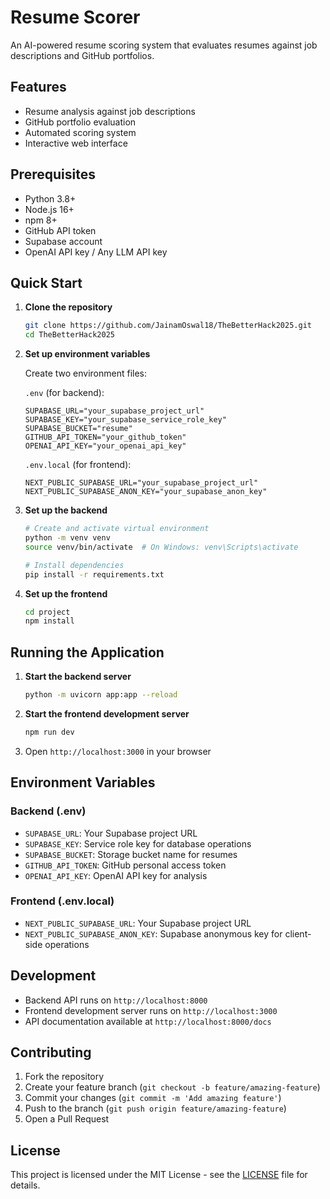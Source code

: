 # Resume Scorer

An AI-powered resume scoring system that evaluates resumes against job descriptions and GitHub portfolios.

## Features

- Resume analysis against job descriptions
- GitHub portfolio evaluation
- Automated scoring system
- Interactive web interface

## Prerequisites

- Python 3.8+
- Node.js 16+
- npm 8+
- GitHub API token
- Supabase account
- OpenAI API key / Any LLM API key

## Quick Start

1. **Clone the repository**
   ```bash
   git clone https://github.com/JainamOswal18/TheBetterHack2025.git
   cd TheBetterHack2025
   ```

2. **Set up environment variables**

   Create two environment files:

   `.env` (for backend):
   ```env
   SUPABASE_URL="your_supabase_project_url"
   SUPABASE_KEY="your_supabase_service_role_key"
   SUPABASE_BUCKET="resume"
   GITHUB_API_TOKEN="your_github_token"
   OPENAI_API_KEY="your_openai_api_key"
   ```

   `.env.local` (for frontend):
   ```env
   NEXT_PUBLIC_SUPABASE_URL="your_supabase_project_url"
   NEXT_PUBLIC_SUPABASE_ANON_KEY="your_supabase_anon_key"
   ```

3. **Set up the backend**
   ```bash
   # Create and activate virtual environment
   python -m venv venv
   source venv/bin/activate  # On Windows: venv\Scripts\activate
   
   # Install dependencies
   pip install -r requirements.txt
   ```

4. **Set up the frontend**
   ```bash
   cd project
   npm install
   ```

## Running the Application

1. **Start the backend server**
   ```bash
   python -m uvicorn app:app --reload
   ```

2. **Start the frontend development server**
   ```bash
   npm run dev
   ```

3. Open `http://localhost:3000` in your browser

## Environment Variables

### Backend (.env)
- `SUPABASE_URL`: Your Supabase project URL
- `SUPABASE_KEY`: Service role key for database operations
- `SUPABASE_BUCKET`: Storage bucket name for resumes
- `GITHUB_API_TOKEN`: GitHub personal access token
- `OPENAI_API_KEY`: OpenAI API key for analysis

### Frontend (.env.local)
- `NEXT_PUBLIC_SUPABASE_URL`: Your Supabase project URL
- `NEXT_PUBLIC_SUPABASE_ANON_KEY`: Supabase anonymous key for client-side operations

## Development

- Backend API runs on `http://localhost:8000`
- Frontend development server runs on `http://localhost:3000`
- API documentation available at `http://localhost:8000/docs`

## Contributing

1. Fork the repository
2. Create your feature branch (`git checkout -b feature/amazing-feature`)
3. Commit your changes (`git commit -m 'Add amazing feature'`)
4. Push to the branch (`git push origin feature/amazing-feature`)
5. Open a Pull Request

## License

This project is licensed under the MIT License - see the [LICENSE](LICENSE) file for details.